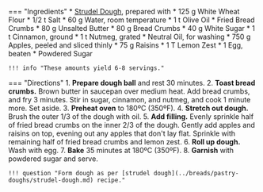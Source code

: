 === "Ingredients"
    * [Strudel Dough](../breads/pastry-doughs/strudel-dough.md), prepared with
        * 125 g White Wheat Flour
        * 1/2 t Salt
        * 60 g Water, room temperature
        * 1 t Olive Oil
    * Fried Bread Crumbs
        * 80 g Unsalted Butter
        * 80 g Bread Crumbs
        * 40 g White Sugar
        * 1 t Cinnamon, ground
        * 1 t Nutmeg, grated
    * Neutral Oil, for washing
    * 750 g Apples, peeled and sliced thinly
    * 75 g Raisins
    * 1 T Lemon Zest
    * 1 Egg, beaten
    * Powdered Sugar

    !!! info "These amounts yield 6-8 servings."

=== "Directions"
    1. **Prepare dough ball** and rest 30 minutes.
    2. **Toast bread crumbs.** Brown butter in saucepan over medium heat. Add bread crumbs, and fry 3 minutes. Stir in sugar, cinnamon, and nutmeg, and cook 1 minute more. Set aside.
    3. **Preheat oven** to 180ºC (350ºF).
    4. **Stretch out dough.** Brush the outer 1/3 of the dough with oil.
    5. **Add filling.** Evenly sprinkle half of fried bread crumbs on the inner 2/3 of the dough. Gently add apples and raisins on top, evening out any apples that don't lay flat. Sprinkle with remaining half of fried bread crumbs and lemon zest.
    6. **Roll up dough.** Wash with egg.
    7. **Bake** 35 minutes at 180ºC (350ºF).
    8. **Garnish** with powdered sugar and serve.

    !!! question "Form dough as per [strudel dough](../breads/pastry-doughs/strudel-dough.md) recipe."

[^grannies]:
    Aloisia. ["Handgezogener Apfelstrudel von Oma Aloisia - Rezept Video - Cooking Grannies."](https://youtu.be/eyoi82xgOxE) _YouTube: Cooking Grannies._ 15 October 2018.
[^müller_walser]:
    {{ cite.müller_walser_mein_erstes_kochbuch }} 134-5.
